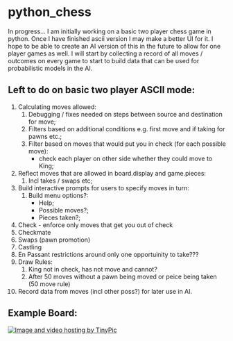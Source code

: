 python_chess
============

In progress... I am initially working on a basic two player chess game in python. Once I have finished ascii version I may make a better UI for it.  I hope to be able to create an AI version of this in the future to allow for one player games as well. I will start by collecting a record of all moves / outcomes on every game to start to build data that can be used for probabilistic models in the AI. 

Left to do on basic two player ASCII mode:
-----------------------------------------

1. Calculating moves allowed:
   1. Debugging / fixes needed on steps between source and destination for move;
   2. Filters based on additional conditions e.g. first move and if taking for pawns etc.;
   3. Filter based on moves that would put you in check (for each possible move):
      - check each player on other side whether they could move to King;
2. Reflect moves that are allowed in board.display and game.pieces:
   1. Incl takes / swaps etc;
3. Build interactive prompts for users to specify moves in turn:
   1. Build menu options?:
      - Help;
      - Possible moves?;
      - Pieces taken?;
4. Check - enforce only moves that get you out of check
5. Checkmate
6. Swaps (pawn promotion)
7. Castling
8. En Passant restrictions around only one opportuinity to take???
9. Draw Rules:
   1. King not in check, has not move and cannot?
   2. After 50 moves without a pawn being moved or peice being taken (50 move rule)
10. Record data from moves (incl other poss?) for later use in AI.

Example Board:
-------------

<a href="http://tinypic.com?ref=2ro5pqo" target="_blank"><img src="http://i60.tinypic.com/2ro5pqo.png" border="0" alt="Image and video hosting by TinyPic"></a>
